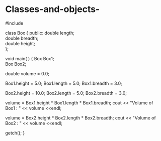 # Classes-and-objects-

#include <iostream>


class Box
{
public:
double length;  
double breadth;  
double height;   
};

void main( )
{
Box Box1;        
Box Box2;        

double volume = 0.0;     
 

Box1.height = 5.0; 
Box1.length = 5.0; 
Box1.breadth = 3.0;


Box2.height = 10.0;
Box2.length = 5.0;
Box2.breadth = 3.0;


volume = Box1.height * Box1.length * Box1.breadth;
cout << "Volume of Box1 : " << volume <<endl;

volume = Box2.height * Box2.length * Box2.breadth;
cout << "Volume of Box2 : " << volume <<endl;
   
getch();
}
